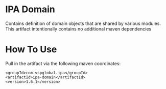 # IPA Domain
Contains definition of domain objects that are shared by various modules.  This artifact intentionally contains no additional maven dependencies

# How To Use

Pull in the artifact via the following maven coordinates:

```
<groupId>com.vspglobal.ipa</groupId>
<artifactId>ipa-domain</artifactId>
<version>1.6.1</version>
```
